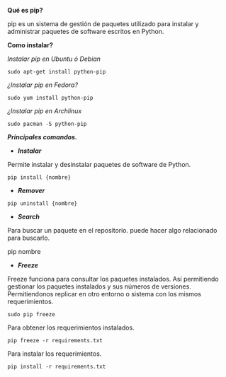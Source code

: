 **Qué es pip?**

pip es un sistema de gestión de paquetes utilizado para instalar y administrar paquetes de software escritos en Python.

**Como instalar?** 

*Instalar pip en Ubuntu ó Debian*

`sudo apt-get install python-pip `


*¿Instalar pip en Fedora?*

`sudo yum install python-pip `

*¿Instalar pip en Archlinux*

`sudo pacman -S python-pip`


***Principales comandos.***

 
*  ***Instalar***

Permite instalar y desinstalar paquetes de software de Python.

`pip install {nombre}`

*  ***Remover***

`pip uninstall {nombre}`

*  ***Search***

Para buscar un paquete en el repositorio. puede hacer algo relacionado para buscarlo.

pip nombre

*  ***Freeze***

Freeze funciona para consultar los paquetes instalados. Así permitiendo gestionar los paquetes instalados y sus números de versiones. Permitiendonos replicar en otro entorno o sistema con los mismos requerimientos.

`sudo pip freeze`

Para obtener los requerimientos instalados.

`pip freeze -r requirements.txt`

Para instalar los requerimientos.

`pip install -r requirements.txt`




